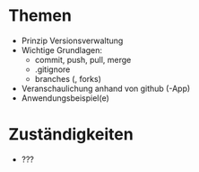 # Themen #
- Prinzip Versionsverwaltung
- Wichtige Grundlagen:
	- commit, push, pull, merge
	- .gitignore
	- branches (, forks)
- Veranschaulichung anhand von github (-App)
- Anwendungsbeispiel(e)

# Zuständigkeiten #
- ???